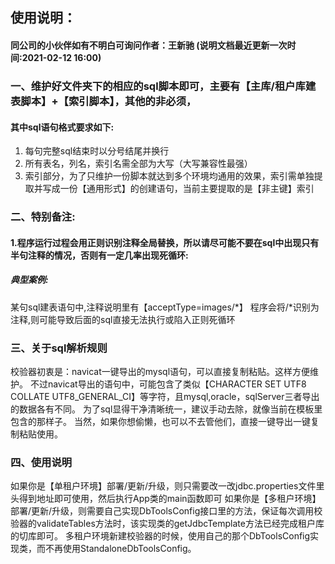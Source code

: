 ## 使用说明：
#### 同公司的小伙伴如有不明白可询问作者：王新驰 (说明文档最近更新一次时间:2021-02-12 16:00)

### 一、维护好文件夹下的相应的sql脚本即可，主要有【主库/租户库建表脚本】+【索引脚本】，其他的非必须，
#### 其中sql语句格式要求如下:
1. 每句完整sql结束时以分号结尾并换行
2. 所有表名，列名，索引名需全部为大写（大写兼容性最强）
3. 索引部分，为了只维护一份脚本就达到多个环境均通用的效果，索引需单独提取并写成一份【通用形式】的创建语句，当前主要提取的是【非主键】索引

### 二、特别备注:
#### 1.程序运行过程会用正则识别注释全局替换，所以请尽可能不要在sql中出现只有半句注释的情况，否则有一定几率出现死循环:
##### 典型案例:
某句sql建表语句中,注释说明里有【acceptType=images/*】
程序会将/*识别为注释,则可能导致后面的sql直接无法执行或陷入正则死循环

### 三、关于sql解析规则
校验器初衷是：navicat一键导出的mysql语句，可以直接复制粘贴。这样方便维护。
不过navicat导出的语句中，可能包含了类似【CHARACTER SET UTF8 COLLATE UTF8_GENERAL_CI】等字符，且mysql,oracle，sqlServer三者导出的数据各有不同。
为了sql显得干净清晰统一，建议手动去除，就像当前在模板里包含的那样子。
当然，如果你想偷懒，也可以不去管他们，直接一键导出一键复制粘贴使用。

### 四、使用说明
如果你是【单租户环境】部署/更新/升级，则只需要改一改jdbc.properties文件里头得到地址即可使用，然后执行App类的main函数即可
如果你是【多租户环境】部署/更新/升级，则需要自己实现DbToolsConfig接口里的方法，保证每次调用校验器的validateTables方法时，该实现类的getJdbcTemplate方法已经完成租户库的切库即可。
多租户环境新建校验器的时候，使用自己的那个DbToolsConfig实现类，而不再使用StandaloneDbToolsConfig。
